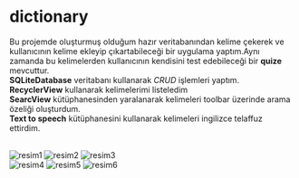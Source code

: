 # dictionary
Bu projemde oluşturmuş olduğum hazır veritabanından  kelime çekerek ve kullanıcının kelime ekleyip çıkartabileceği bir uygulama yaptım.Aynı zamanda bu kelimelerden kullanıcının  kendisini test edebileceği bir **quize** mevcuttur.<br>
**SQLiteDatabase** veritabanı kullanarak  *CRUD* işlemleri yaptım.<br>
**RecyclerView** kullanarak  kelimelerimi listeledim<br>
**SearcView** kütüphanesinden yaralanarak kelimeleri toolbar üzerinde arama özeliği oluşturdum.<br>
**Text to speech** kütüphanesini kullanarak kelimeleri ingilizce telaffuz ettirdim.<br>
<br>

![resim1](https://github.com/aliyayman/dictionaryApp/blob/master/app/src/main/res/drawable/resim1_200x400.png)
![resim2](https://github.com/aliyayman/dictionaryApp/blob/master/app/src/main/res/drawable/resim2_1_200x400.png)
![resim3](https://github.com/aliyayman/dictionaryApp/blob/master/app/src/main/res/drawable/resim3_200x400.png)<br>
![resim4](https://github.com/aliyayman/dictionaryApp/blob/master/app/src/main/res/drawable/resim4_200x400.png)
![resim5](https://github.com/aliyayman/dictionaryApp/blob/master/app/src/main/res/drawable/resim5_200x400.png)
![resim6](https://github.com/aliyayman/dictionaryApp/blob/master/app/src/main/res/drawable/resim6_200x400.png)



